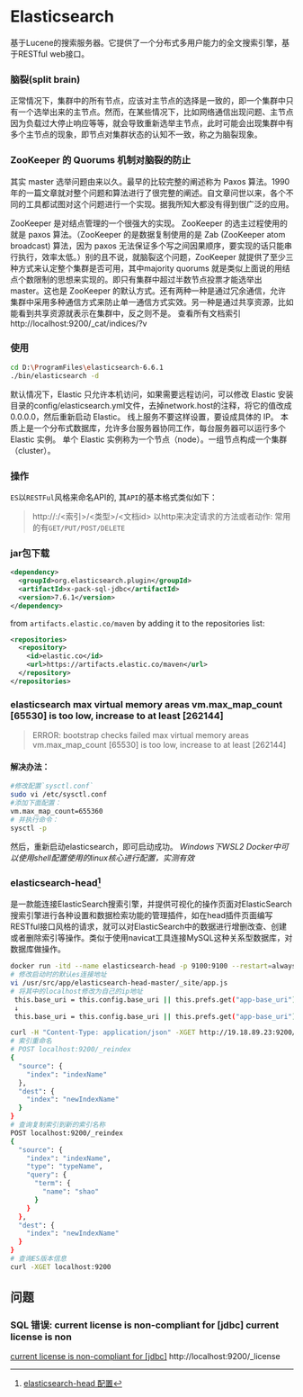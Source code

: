 # Elasticsearch
<!-- @author DHJT 2019-02-27 -->
基于Lucene的搜索服务器。它提供了一个分布式多用户能力的全文搜索引擎，基于RESTful web接口。

### 脑裂(split brain)
正常情况下，集群中的所有节点，应该对主节点的选择是一致的，即一个集群中只有一个选举出来的主节点。然而，在某些情况下，比如网络通信出现问题、主节点因为负载过大停止响应等等，就会导致重新选举主节点，此时可能会出现集群中有多个主节点的现象，即节点对集群状态的认知不一致，称之为脑裂现象。

### ZooKeeper 的 Quorums 机制对脑裂的防止

其实 master 选举问题由来以久。最早的比较完整的阐述称为 Paxos 算法。1990 年的一篇文章就对整个问题和算法进行了很完整的阐述。自文章问世以来，各个不同的工具都试图对这个问题进行一个实现。据我所知大都没有得到很广泛的应用。

ZooKeeper 是对结点管理的一个很强大的实现。 ZooKeeper 的选主过程使用的就是 paxos 算法。（ZooKeeper 的是数据复制使用的是 Zab (ZooKeeper atom broadcast) 算法，因为 paxos 无法保证多个写之间因果顺序，要实现的话只能串行执行，效率太低。）别的且不说，就脑裂这个问题，ZooKeeper 就提供了至少三种方式来认定整个集群是否可用，其中majority quorums 就是类似上面说的用结点个数限制的思想来实现的。即只有集群中超过半数节点投票才能选举出 master。这也是 ZooKeeper 的默认方式。还有两种一种是通过冗余通信，允许集群中采用多种通信方式来防止单一通信方式实效。另一种是通过共享资源，比如能看到共享资源就表示在集群中，反之则不是。
查看所有文档索引http://localhost:9200/_cat/indices/?v
### 使用
```sh
cd D:\ProgramFiles\elasticsearch-6.6.1
./bin/elasticsearch -d
```

默认情况下，Elastic 只允许本机访问，如果需要远程访问，可以修改 Elastic 安装目录的config/elasticsearch.yml文件，去掉network.host的注释，将它的值改成0.0.0.0，然后重新启动 Elastic。
线上服务不要这样设置，要设成具体的 IP。
本质上是一个分布式数据库，允许多台服务器协同工作，每台服务器可以运行多个 Elastic 实例。
单个 Elastic 实例称为一个节点（node）。一组节点构成一个集群（cluster）。

### 操作
`ES`以`RESTFul`风格来命名API的, 其`API`的基本格式类似如下：
> http://<ip>:<port>/<索引>/<类型>/<文档id>
以http来决定请求的方法或者动作: 常用的有`GET/PUT/POST/DELETE`

### jar包下载
```xml
<dependency>
  <groupId>org.elasticsearch.plugin</groupId>
  <artifactId>x-pack-sql-jdbc</artifactId>
  <version>7.6.1</version>
</dependency>
```
from `artifacts.elastic.co/maven` by adding it to the repositories list:
```xml
<repositories>
  <repository>
    <id>elastic.co</id>
    <url>https://artifacts.elastic.co/maven</url>
  </repository>
</repositories>
```

### elasticsearch max virtual memory areas vm.max_map_count [65530] is too low, increase to at least [262144]
> ERROR: bootstrap checks failed max virtual memory areas vm.max_map_count [65530] is too low, increase to at least [262144]

#### 解决办法：
```sh
#修改配置`sysctl.conf`
sudo vi /etc/sysctl.conf
#添加下面配置：
vm.max_map_count=655360
# 并执行命令：
sysctl -p
```
然后，重新启动elasticsearch，即可启动成功。
*Windows下WSL2 Docker中可以使用shell配置使用的linux核心进行配置，实测有效*

### elasticsearch-head[^1]
是一款能连接ElasticSearch搜索引擎，并提供可视化的操作页面对ElasticSearch搜索引擎进行各种设置和数据检索功能的管理插件，如在head插件页面编写RESTful接口风格的请求，就可以对ElasticSearch中的数据进行增删改查、创建或者删除索引等操作。类似于使用navicat工具连接MySQL这种关系型数据库，对数据库做操作。
```sh
docker run -itd --name elasticsearch-head -p 9100:9100 --restart=always -e TZ="Asia/Shanghai" bolingcavalry/elasticsearch-head:6
# 修改启动时的默认es连接地址
vi /usr/src/app/elasticsearch-head-master/_site/app.js
# 将其中的localhost修改为自己的ip地址
 this.base_uri = this.config.base_uri || this.prefs.get("app-base_uri") || "http://localhost:9200";
 ↓
 this.base_uri = this.config.base_uri || this.prefs.get("app-base_uri") || "http://master:9200";
```


```sh
curl -H "Content-Type: application/json" -XGET http://19.18.89.23:9200/tbl_node/_search?pretty -d '{"query":{"range":{"scoreTime.keyword":{"gt":"2020-01-23 22:44:10","lt":"2020-01-23 23:44:10"}}}}'
# 索引重命名
# POST localhost:9200/_reindex
{
  "source": {
    "index": "indexName"
  },
  "dest": {
    "index": "newIndexName"
  }
}
# 查询复制索引到新的索引名称
POST localhost:9200/_reindex
{
  "source": {
    "index": "indexName",
    "type": "typeName",
    "query": {
      "term": {
        "name": "shao"
      }
    }
  },
  "dest": {
    "index": "newIndexName"
  }
}
# 查询ES版本信息
curl -XGET localhost:9200
```

## 问题

### SQL 错误: current license is non-compliant for [jdbc] current license is non
[current license is non-compliant for [jdbc]](https://blog.csdn.net/ctypyb2002/article/details/106115691)
http://localhost:9200/_license

[^1]: [elasticsearch-head 配置](https://www.cnblogs.com/nulijiushimeili/p/13866524.html)
